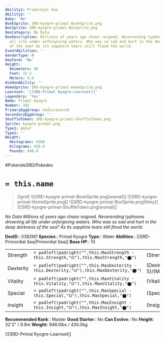 ```yaml
---
Ability1: Primordial Sea
Ability2: ''
Baby: 'No'
BookSprite: SRD-kyogre-primal-BookSprite.png
BoxSprite: SRD-kyogre-primal-BoxSprite.png
DexCategory: No Data
DexDescription: Millions of years ago chaos reigned. Neverending typhoons drowning
  all life under unforgiving waters. Who was so sad and hurt in the deep darkness
  of the sea? As its sapphire tears still flood the world.
EventAbilities: ''
GenderType: N
HasForm: 'No'
Height:
  Deimeters: 98
  Feet: 32.2
  Meters: 9.8
HiddenAbility: ''
HomeSprite: SRD-kyogre-primal-HomeSprite.png
Learnset: '[[SRD-Primal Kyogre-Learnset]]'
Legendary: 'Yes'
Name: Primal Kyogre
Number: 382
PrimaryEggGroup: Undiscovered
SecondaryEggGroup: ''
ShuffleToken: SRD-kyogre-primal-ShuffleToken.png
Sprite: kyogre-primal.png
Type1: Water
Type2: ''
Weight:
  Hectograms: 4300
  Kilograms: 430.0
  Pounds: 948.0
---
```


#PokeroleSRD/Pokedex

# `= this.name`

> [!grid]
> ![[SRD-kyogre-primal-BookSprite.png|wsmall]]
> ![[SRD-kyogre-primal-HomeSprite.png]]
> ![[SRD-kyogre-primal-BoxSprite.png|htiny]]
> ![[SRD-kyogre-primal-ShuffleToken.png|wsmall]]


*No Data*
*Millions of years ago chaos reigned. Neverending typhoons drowning all life under unforgiving waters. Who was so sad and hurt in the deep darkness of the sea? As its sapphire tears still flood the world.*

**DexID**:: 0382M1
**Species**:: Primal Kyogre
**Type**:: Water
**Abilities**:: [[SRD-Primordial Sea|Primordial Sea]]
**Base HP**:: 10

|           |                                                                                        |                                          |
| --------- | -------------------------------------------------------------------------------------- | ---------------------------------------- |
| Strength  | `= padleft(padright("",this.MaxStrength - this.Strength,"⭘"),this.MaxStrength,"⬤")`    | (Strength::8)/(MaxStrength::8)   |
| Dexterity | `= padleft(padright("",this.MaxDexterity - this.Dexterity,"⭘"),this.MaxDexterity,"⬤")` | (Dexterity:: 5)/(MaxDexterity::5) |
| Vitality  | `= padleft(padright("",this.MaxVitality - this.Vitality,"⭘"),this.MaxVitality,"⬤")`    | (Vitality::5)/(MaxVitality::5)   |
| Special   | `= padleft(padright("",this.MaxSpecial - this.Special,"⭘"),this.MaxSpecial,"⬤")`       | (Special::9)/(MaxSpecial::9)     |
| Insight   | `= padleft(padright("",this.MaxInsight - this.Insight,"⭘"),this.MaxInsight,"⬤")`       | (Insight::8)/(MaxInsight::8)     |


**Recommended Rank**:: Master
**Good Starter**:: No
**Can Evolve**:: No
**Height**: 32'2" / 9.8m
**Weight**: 948.0lbs / 430.0kg

![[SRD-Primal Kyogre-Learnset]]